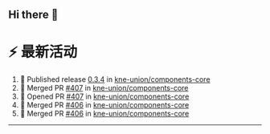 ## Hi there 👋

<!--

**Here are some ideas to get you started:**

🙋‍♀️ A short introduction - what is your organization all about?
🌈 Contribution guidelines - how can the community get involved?
👩‍💻 Useful resources - where can the community find your docs? Is there anything else the community should know?
🍿 Fun facts - what does your team eat for breakfast?
🧙 Remember, you can do mighty things with the power of [Markdown](https://docs.github.com/github/writing-on-github/getting-started-with-writing-and-formatting-on-github/basic-writing-and-formatting-syntax)
-->


# ⚡ 最新活动

<!--START_SECTION:activity-->
1. 🚀 Published release [0.3.4](https://github.com/kne-union/components-core/releases/tag/0.3.4) in [kne-union/components-core](https://github.com/kne-union/components-core)
2. 🎉 Merged PR [#407](https://github.com/kne-union/components-core/pull/407) in [kne-union/components-core](https://github.com/kne-union/components-core)
3. 💪 Opened PR [#407](https://github.com/kne-union/components-core/pull/407) in [kne-union/components-core](https://github.com/kne-union/components-core)
4. 🎉 Merged PR [#406](https://github.com/kne-union/components-core/pull/406) in [kne-union/components-core](https://github.com/kne-union/components-core)
5. 🎉 Merged PR [#406](https://github.com/kne-union/components-core/pull/406) in [kne-union/components-core](https://github.com/kne-union/components-core)
<!--END_SECTION:activity-->

---
